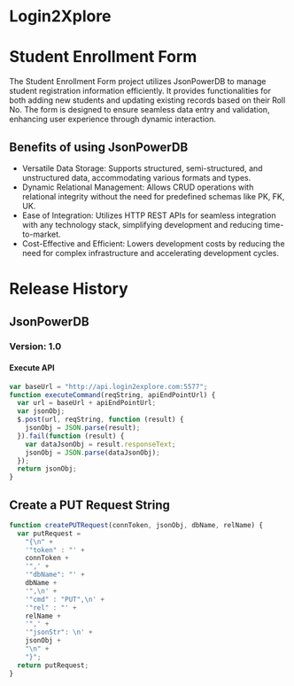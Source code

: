 # Login2Xplore

# Student Enrollment Form

The Student Enrollment Form project utilizes JsonPowerDB to manage student registration information efficiently. It provides functionalities for both adding new students and updating existing records based on their Roll No. The form is designed to ensure seamless data entry and validation, enhancing user experience through dynamic interaction.

## Benefits of using JsonPowerDB

- Versatile Data Storage: Supports structured, semi-structured, and unstructured data, accommodating various formats and types.
- Dynamic Relational Management: Allows CRUD operations with relational integrity without the need for predefined schemas like PK, FK, UK.
- Ease of Integration: Utilizes HTTP REST APIs for seamless integration with any technology stack, simplifying development and reducing time-to-market.
- Cost-Effective and Efficient: Lowers development costs by reducing the need for complex infrastructure and accelerating development cycles.

# Release History

## JsonPowerDB

### Version: 1.0

#### Execute API

```javascript
var baseUrl = "http://api.login2explore.com:5577";
function executeCommand(reqString, apiEndPointUrl) {
  var url = baseUrl + apiEndPointUrl;
  var jsonObj;
  $.post(url, reqString, function (result) {
    jsonObj = JSON.parse(result);
  }).fail(function (result) {
    var dataJsonObj = result.responseText;
    jsonObj = JSON.parse(dataJsonObj);
  });
  return jsonObj;
}
```

## Create a PUT Request String

```javascript
function createPUTRequest(connToken, jsonObj, dbName, relName) {
  var putRequest =
    "{\n" +
    '"token" : "' +
    connToken +
    '",' +
    '"dbName": "' +
    dbName +
    '",\n' +
    '"cmd" : "PUT",\n' +
    '"rel" : "' +
    relName +
    '",' +
    '"jsonStr": \n' +
    jsonObj +
    "\n" +
    "}";
  return putRequest;
}
```
